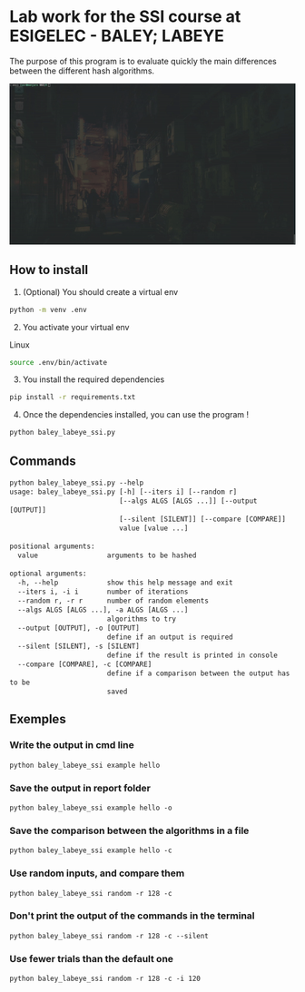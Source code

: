 # Lab work for the SSI course at ESIGELEC - BALEY; LABEYE

The purpose of this program is to evaluate quickly the main differences between the different hash algorithms.

![example](usage.gif)

## How to install

1. (Optional) You should create a virtual env

```bash
python -m venv .env
```

2. You activate your virtual env

Linux

```bash
source .env/bin/activate
```

3. You install the required dependencies

```bash
pip install -r requirements.txt
```

4. Once the dependencies installed, you can use the program !

```bash
python baley_labeye_ssi.py
```

## Commands

```
python baley_labeye_ssi.py --help
usage: baley_labeye_ssi.py [-h] [--iters i] [--random r]
                           [--algs ALGS [ALGS ...]] [--output [OUTPUT]]
                           [--silent [SILENT]] [--compare [COMPARE]]
                           value [value ...]

positional arguments:
  value                 arguments to be hashed

optional arguments:
  -h, --help            show this help message and exit
  --iters i, -i i       number of iterations
  --random r, -r r      number of random elements
  --algs ALGS [ALGS ...], -a ALGS [ALGS ...]
                        algorithms to try
  --output [OUTPUT], -o [OUTPUT]
                        define if an output is required
  --silent [SILENT], -s [SILENT]
                        define if the result is printed in console
  --compare [COMPARE], -c [COMPARE]
                        define if a comparison between the output has to be
                        saved
```

## Exemples

### Write the output in cmd line

```
python baley_labeye_ssi example hello
```

### Save the output in report folder

```
python baley_labeye_ssi example hello -o
```

### Save the comparison between the algorithms in a file

```
python baley_labeye_ssi example hello -c
```

### Use random inputs, and compare them

```
python baley_labeye_ssi random -r 128 -c
```

### Don't print the output of the commands in the terminal

```
python baley_labeye_ssi random -r 128 -c --silent
```

### Use fewer trials than the default one

```
python baley_labeye_ssi random -r 128 -c -i 120
```
